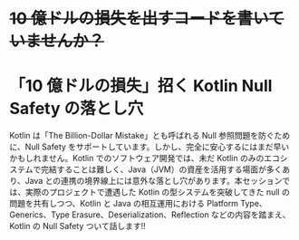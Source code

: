 # ~~10 億ドルの損失を出すコードを書いていませんか？~~

# 「10 億ドルの損失」招く Kotlin Null Safety の落とし穴

Kotlin は「The Billion-Dollar Mistake」とも呼ばれる Null 参照問題を防ぐために、Null Safety をサポートしています。しかし、完全に安心するにはまだ早いかもしれません。Kotlin でのソフトウェア開発では、未だ Kotlin のみのエコシステムで完結することは難しく、Java（JVM）の資産を活用する場面が多くあり、Java との連携の境界線上には意外な落とし穴があります。本セッションでは、実際のプロジェクトで遭遇した Kotlin の型システムを突破してきた null の問題を共有しつつ、Kotlin と Java の相互運用における Platform Type、Generics、Type Erasure、Deserialization、Reflection などの内容を踏まえ、Kotlin の Null Safety ついて話します!!
